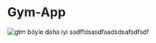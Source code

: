 # Gym-App
![gtm](https://user-images.githubusercontent.com/89164849/142726576-e78d60a8-7eae-4151-a456-5b110ccf987a.jpg)
böyle daha iyi
sadffdsasdfaadsdsafsdfsdf
